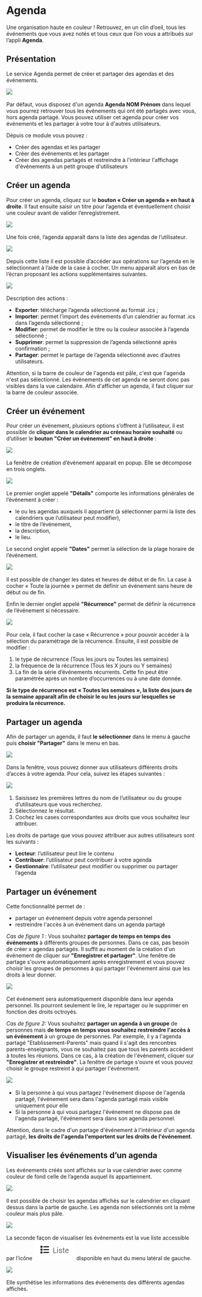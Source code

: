 # Agenda

Une organisation haute en couleur ! Retrouvez, en un clin d’oeil, tous les événements que vous avez notés et tous ceux que l’on vous a attribués sur l’appli **Agenda**.

## Présentation

Le service Agenda permet de créer et partager des agendas et des événements.

![](<.gitbook/assets/01\_calendar.png>)

Par défaut, vous disposez d'un agenda **Agenda NOM Prénom** dans lequel vous pourrez retrouver tous les événements qui ont été partagés avec vous, hors agenda partagé. Vous pouvez utiliser cet agenda pour créer vos événements et les partager à votre tour à d'autres utilisateurs.

Dépuis ce module vous pouvez :

* Créer des agendas et les partager
* Créer des événements et les partager
* Créer des agendas partagés et restreindre à l'intérieur l'affichage d'événements à un petit groupe d'utilisateurs

## Créer un agenda

Pour créer un agenda, cliquez sur le **bouton « Créer un agenda » en haut à droite**. Il faut ensuite saisir un titre pour l’agenda et éventuellement choisir une couleur avant de valider l’enregistrement.

![](<.gitbook/assets/02\_creer\_agenda (1).png>)

Une fois créé, l’agenda apparaît dans la liste des agendas de l’utilisateur.

![](<.gitbook/assets/02\_agenda\_cree (1).png>)

Depuis cette liste il est possible d’accéder aux opérations sur l’agenda en le sélectionnant à l’aide de la case à cocher. Un menu apparaît alors en bas de l’écran proposant les actions supplémentaires suivantes.

![](<.gitbook/assets/02\_actions\_agenda (1).png>)

Description des actions :

* **Exporter**: télécharge l’agenda sélectionné au format .ics ;
* **Importer**: permet l’import des événements d’un calendrier au format .ics dans l’agenda sélectionné ;
* **Modifier**: permet de modifier le titre ou la couleur associée à l’agenda sélectionné ;
* **Supprimer**: permet la suppression de l’agenda sélectionné après confirmation ;
* **Partager**: permet le partage de l’agenda sélectionné avec d’autres utilisateurs.

Attention, si la barre de couleur de l'agenda est pâle, c'est que l'agenda n'est pas sélectionné. Les événements de cet agenda ne seront donc pas visibles dans la vue calendaire. Afin d'afficher un agenda, il faut cliquer sur la barre de couleur associée.

## Créer un événement

Pour créer un événement, plusieurs options s’offrent à l’utilisateur, il est possible de **cliquer dans le calendrier au créneau horaire souhaité** ou d’utiliser le **bouton "Créer un événement" en haut à droite** :

![](<.gitbook/assets/03\_button\_creation\_evenement.png>)

La fenêtre de création d’événement apparait en popup. Elle se décompose en trois onglets.

![](<.gitbook/assets/03\_creer\_evenement (1).png>)

Le premier onglet appelé **"Détails"** comporte les informations générales de l’événement à créer :

* le ou les agendas auxquels il appartient (à sélectionner parmi la liste des calendriers que l’utilisateur peut modifier),
* le titre de l’événement,
* la description,
* le lieu.

Le second onglet appelé **"Dates"** permet la sélection de la plage horaire de l’événement.

![](<.gitbook/assets/03\_date (1).png>)

Il est possible de changer les dates et heures de début et de fin. La case à cocher « Toute la journée » permet de définir un événement sans heure de début ou de fin.

Enfin le dernier onglet appelé **"Récurrence"** permet de définir la récurrence de l’événement si nécessaire.

![](<.gitbook/assets/03\_recurrence.png>)

Pour cela, il faut cocher la case « Récurrence » pour pouvoir accéder à la sélection du paramétrage de la récurrence. Ensuite, il est possible de modifier :

1. le type de récurrence (Tous les jours ou Toutes les semaines)
2. la fréquence de la récurrence (Tous les X jours ou Y semaines)
3. La fin de la série d’événements récurrents. Cette fin peut être paramétrée après un nombre d’occurrences ou à une date donnée.

**Si le type de récurrence est « Toutes les semaines », la liste des jours de la semaine apparaît afin de choisir le ou les jours sur lesquelles se produira la récurrence.**

## Partager un agenda

Afin de partager un agenda, il faut **le sélectionner** dans le menu à gauche puis **choisir "Partager"** dans le menu en bas.

![](<.gitbook/assets/02\_actions\_agenda (1).png>)

Dans la fenêtre, vous pouvez donner aux utilisateurs différents droits d’accès à votre agenda. Pour cela, suivez les étapes suivantes :&#x20;

![](<.gitbook/assets/04\_partage\_droits (1).png>)

1. Saisissez les premières lettres du nom de l’utilisateur ou du groupe d’utilisateurs que vous recherchez.
2. Sélectionnez le résultat.
3. Cochez les cases correspondantes aux droits que vous souhaitez leur attribuer.

Les droits de partage que vous pouvez attribuer aux autres utilisateurs sont les suivants :

* **Lecteur**: l’utilisateur peut lire le contenu
* **Contribuer**: l’utilisateur peut contribuer à votre agenda
* **Gestionnaire**: l’utilisateur peut modifier ou supprimer ou partager l’agenda

## Partager un événement

Cette fonctionnalité permet de :

* partager un événement depuis votre agenda personnel
* restreindre l'accès à un événement dans un agenda partagé

_Cas de figure 1 :_ Vous souhaitez **partager de temps en temps des événements** à différents groupes de personnes. Dans ce cas, pas besoin de créer x agendas partagés. Il suffit au moment de la création d'un événement de cliquer sur **"Enregistrer et partager"**. Une fenêtre de partage s'ouvre automatiquement après enregistrement et vous pouvez choisir les groupes de personnes à qui partager l'événement ainsi que les droits à leur donner.&#x20;

![](<.gitbook/assets/05\_enregistrer\_partager (1).png>)

Cet événement sera automatiquement disponible dans leur agenda personnel. Ils pourront seulement le lire, le repartager ou le supprimer en fonction des droits octroyés.

_Cas de figure 2:_ Vous souhaitez **partager un agenda à un groupe** de personnes mais **de temps en temps vous souhaitez restreindre l'accès à un événement** à un groupe de personnes. Par exemple, il y a l'agenda partagé "Etablissement-Parents" mais quand il s'agit des rencontres parents-enseignants, vous ne souhaitez pas que tous les parents accèdent à toutes les réunions. Dans ce cas, à la création de l'événement, cliquer sur **"Enregistrer et restreindre"**. La fenêtre de partage s'ouvre et vous pouvez choisir le groupe restreint à qui partager l'événement.&#x20;

![](<.gitbook/assets/05\_enregistrer\_restreindre (1).png>)

* Si la personne à qui vous partagez l'événement dispose de l'agenda partagé, l'événement sera dans l'agenda partagé mais visible uniquement pour elle
* Si la personne à qui vous partagez l'événement ne dispose pas de l'agenda partagé, l'événement sera dans son agenda personnel.

Attention, dans le cadre d'un partage d'événement à l'intérieur d'un agenda partagé, **les droits de l'agenda l'emportent sur les droits de l'événement**.

## Visualiser les événements d’un agenda

Les événements créés sont affichés sur la vue calendrier avec comme couleur de fond celle de l’agenda auquel ils appartiennent.

![](<.gitbook/assets/01\_calendar.png>)

Il est possible de choisir les agendas affichés sur le calendrier en cliquant dessus dans la partie de gauche. Les agenda non sélectionnés ont la même couleur mais plus pâle.

![](<.gitbook/assets/06\_deselectionner\_agenda (1).png>)

La seconde façon de visualiser les événements est la vue liste accessible par l’icône ![](<.gitbook/assets/06_icone_liste.png>) disponible en haut du menu latéral de gauche.

![](<.gitbook/assets/06\_vue\_liste.png>)

Elle synthétise les informations des événements des différents agendas affichés.
